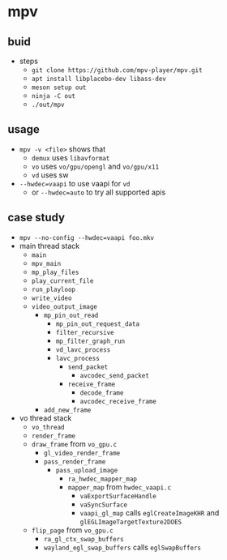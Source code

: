 mpv
===

## buid

- steps
  - `git clone https://github.com/mpv-player/mpv.git`
  - `apt install libplacebo-dev libass-dev`
  - `meson setup out`
  - `ninja -C out`
  - `./out/mpv`

## usage

- `mpv -v <file>` shows that
  - `demux` uses `libavformat`
  - `vo` uses `vo/gpu/opengl` and `vo/gpu/x11`
  - `vd` uses sw
- `--hwdec=vaapi` to use vaapi for `vd`
  - or `--hwdec=auto` to try all supported apis

## case study

- `mpv --no-config --hwdec=vaapi foo.mkv`
- main thread stack
  - `main`
  - `mpv_main`
  - `mp_play_files`
  - `play_current_file`
  - `run_playloop`
  - `write_video`
  - `video_output_image`
    - `mp_pin_out_read`
      - `mp_pin_out_request_data`
      - `filter_recursive`
      - `mp_filter_graph_run`
      - `vd_lavc_process`
      - `lavc_process`
        - `send_packet`
          - `avcodec_send_packet`
        - `receive_frame`
          - `decode_frame`
          - `avcodec_receive_frame`
    - `add_new_frame`
- vo thread stack
  - `vo_thread`
  - `render_frame`
  - `draw_frame` from `vo_gpu.c`
    - `gl_video_render_frame`
    - `pass_render_frame`
      - `pass_upload_image`
        - `ra_hwdec_mapper_map`
        - `mapper_map` from `hwdec_vaapi.c`
          - `vaExportSurfaceHandle`
          - `vaSyncSurface`
          - `vaapi_gl_map` calls `eglCreateImageKHR` and
            `glEGLImageTargetTexture2DOES`
  - `flip_page` from `vo_gpu.c`
    - `ra_gl_ctx_swap_buffers`
    - `wayland_egl_swap_buffers` calls `eglSwapBuffers`
